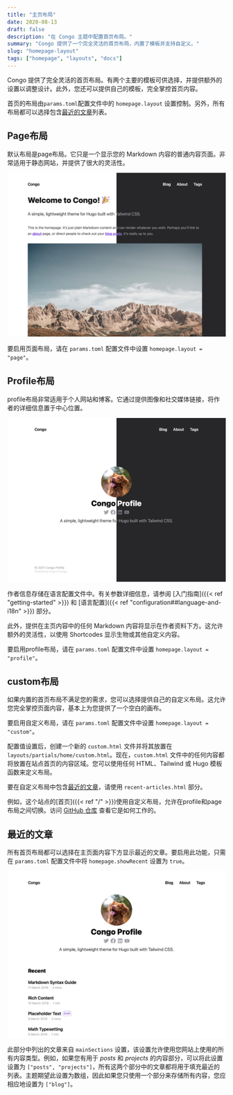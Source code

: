 ```yaml
---
title: "主页布局"
date: 2020-08-13
draft: false
description: "在 Congo 主题中配置首页布局。"
summary: "Congo 提供了一个完全灵活的首页布局，内置了模板并支持自定义。"
slug: "homepage-layout"
tags: ["homepage", "layouts", "docs"]
---
```


Congo 提供了完全灵活的首页布局。有两个主要的模板可供选择，并提供额外的设置以调整设计。此外，您还可以提供自己的模板，完全掌控首页内容。

首页的布局由`params.toml`配置文件中的 `homepage.layout` 设置控制。另外，所有布局都可以选择包含[最近的文章](#recent-articles)列表。

## Page布局

默认布局是page布局。它只是一个显示您的 Markdown 内容的普通内容页面。非常适用于静态网站，并提供了很大的灵活性。

![首页布局截图](home-page.jpg)

要启用页面布局，请在 `params.toml` 配置文件中设置 `homepage.layout = "page"`。

## Profile布局

profile布局非常适用于个人网站和博客。它通过提供图像和社交媒体链接，将作者的详细信息置于中心位置。

![个人资料布局截图](home-profile.jpg)

作者信息存储在语言配置文件中。有关参数详细信息，请参阅 [入门指南]({{< ref "getting-started" >}}) 和 [语言配置]({{< ref "configuration##language-and-i18n" >}}) 部分。

此外，提供在主页内容中的任何 Markdown 内容将显示在作者资料下方。这允许额外的灵活性，以使用 Shortcodes 显示生物或其他自定义内容。

要启用profile布局，请在 `params.toml` 配置文件中设置 `homepage.layout = "profile"`。

## custom布局

如果内置的首页布局不满足您的需求，您可以选择提供自己的自定义布局。这允许您完全掌控页面内容，基本上为您提供了一个空白的画布。

要启用自定义布局，请在 `params.toml` 配置文件中设置 `homepage.layout = "custom"`。

配置值设置后，创建一个新的 `custom.html` 文件并将其放置在 `layouts/partials/home/custom.html`。现在，`custom.html` 文件中的任何内容都将放置在站点首页的内容区域。您可以使用任何 HTML、Tailwind 或 Hugo 模板函数来定义布局。

要在自定义布局中包含[最近的文章](#recent-articles)，请使用 `recent-articles.html` 部分。

例如，这个站点的[首页]({{< ref "/" >}})使用自定义布局，允许在profile和page布局之间切换。访问 [GitHub 仓库](https://github.com/jpanther/congo/blob/dev/exampleSite/layouts/partials/home/custom.html) 查看它是如何工作的。

## 最近的文章

所有首页布局都可以选择在主页面内容下方显示最近的文章。要启用此功能，只需在 `params.toml` 配置文件中将 `homepage.showRecent` 设置为 `true`。

![具有最近文章的个人资料布局](home-profile-list.jpg)

此部分中列出的文章来自 `mainSections` 设置，该设置允许使用您网站上使用的所有内容类型。例如，如果您有用于 _posts_ 和 _projects_ 的内容部分，可以将此设置设置为 `["posts", "projects"]`，所有这两个部分中的文章都将用于填充最近的列表。主题期望此设置为数组，因此如果您只使用一个部分来存储所有内容，您应相应地设置为 `["blog"]`。
